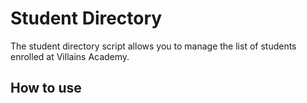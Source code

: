 # Student Directory #

The student directory script allows you to manage the list of students enrolled at Villains Academy.

## How to use ##

``` shell
```
